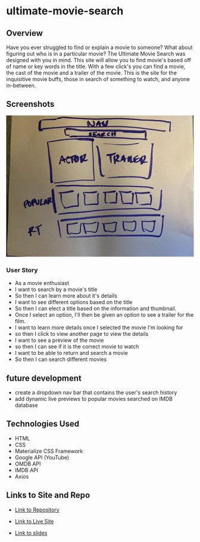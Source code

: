 # ultimate-movie-search

## Overview

Have you ever struggled to find or explain a movie to someone?  What about figuring out who is in a particular movie?  The Ultimate Movie Search was designed with you in mind.  This site will allow you to find movie's based off of name or key words in the title.  With a few click's you can find a movie, the cast of the movie and a trailer of the movie.  This is the site for the inquisitive movie buffs, those in search of something to watch, and anyone in-between. 

## Screenshots 

![Initial Mock up](/assets/images/ums-mockup.jpg)

### User Story

* As a movie enthusiast
* I want to search by a movie's title
* So then I can learn more about it's details
* I want to see different options based on the title
* So then I can elect a title based on the information and thumbnail.
* Once I select an option, I'll then be given an option to see a trailer for the film.
* I want to learn more details once I selected the movie I'm looking for
* so then I click to view another page to view the details
* I want to see a preview of the movie
* so then I can see if it is the correct movie to watch
* I want to be able to return and search a movie
* So then I can search different movies

## future development

* create a dropdown nav bar that contains the user's search history
* add dynamic live previews to popular movies searched on IMDB database

## Technologies Used

* HTML
* CSS
* Materialize CSS Framework
* Google API (YouTube)
* OMDB API
* IMDB API
* Axios

## Links to Site and Repo

* [Link to Repository](https://github.com/TeamJeanGrey/ultimate-movie-search)

* [Link to Live Site](https://teamjeangrey.github.io/ultimate-movie-search/)

* [Link to slides](https://docs.google.com/presentation/d/1vzevCABMrFPpJM0EiyelOEWQjbesFss2lwACnm7Kj7A/edit?usp=sharing)

